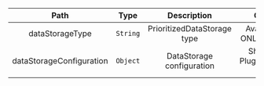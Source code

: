 | Path | Type | Description | Constraints |  
| :--: | :--: | :---------: | :---------: |  
| dataStorageType | `String` | PrioritizedDataStorage type | Available values: ONLINE, NEARLINE |  
| dataStorageConfiguration | `Object` | DataStorage configuration | Should respect PluginConfiguration structure |  

